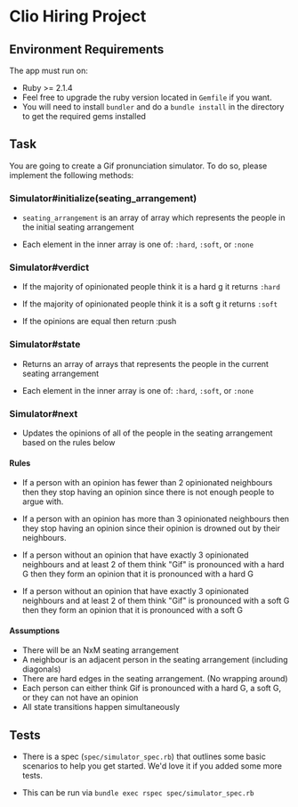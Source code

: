 # Clio Hiring Project

## Environment Requirements

The app must run on:

- Ruby >= 2.1.4
 - Feel free to upgrade the ruby version located in `Gemfile` if you want. 
- You will need to install `bundler` and do a `bundle install` in the directory to get the required gems installed

## Task
 
You are going to create a Gif pronunciation simulator. To do so, please implement the following methods:

### Simulator#initialize(seating_arrangement)

- `seating_arrangement` is an array of array which represents the people in the initial seating arrangement

- Each element in the inner array is one of: `:hard`, `:soft`, or `:none`

### Simulator#verdict

- If the majority of opinionated people think it is a hard g it returns `:hard`

- If the majority of opinionated people think it is a soft g it returns `:soft`

- If the opinions are equal then return :push

### Simulator#state

- Returns an array of arrays that represents the people in the current seating arrangement

- Each element in the inner array is one of: `:hard`, `:soft`, or `:none`

### Simulator#next

- Updates the opinions of all of the people in the seating arrangement based on the rules below

#### Rules

- If a person with an opinion has fewer than 2 opinionated neighbours then they stop having an opinion since there is not enough people to argue with. 

- If a person with an opinion has more than 3 opinionated neighbours then they stop having an opinion since their opinion is drowned out by their neighbours. 

- If a person without an opinion that have exactly 3 opinionated neighbours and at least 2 of them think "Gif" is pronounced with a hard G then they form an opinion that it is pronounced with a hard G

- If a person without an opinion that have exactly 3 opinionated neighbours and at least 2 of them think "Gif" is pronounced with a soft G then they form an opinion that it is pronounced with a soft G

#### Assumptions 
- There will be an NxM seating arrangement
- A neighbour is an adjacent person in the seating arrangement (including diagonals)
- There are hard edges in the seating arrangement. (No wrapping around)
- Each person can either think Gif is pronounced with a hard G, a soft G, or they can not have an opinion
- All state transitions happen simultaneously

## Tests

- There is a spec (`spec/simulator_spec.rb`) that outlines some basic scenarios to help you get started. We'd love it if you added some more tests. 

- This can be run via `bundle exec rspec spec/simulator_spec.rb`
